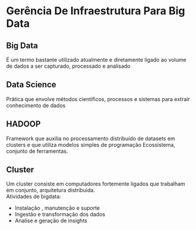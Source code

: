 # Gerência De Infraestrutura Para Big Data
## Big Data
É um termo bastante utilizado atualmente e diretamente ligado ao volume de dados a ser capturado, processado e analisado

## Data Science
Prática que envolve métodos científicos, processos e sistemas para extrair conhecimento de dados

## HADOOP
Framework que auxilia no processamento distribuído de datasets em clusters e que utiliza modelos simples de programação
Ecossistema, conjunto de ferramentas.

## Cluster
Um cluster consiste em computadores fortemente ligados que trabalham em conjunto, arquitetura distribuida.\
Atividades de bigdata:
- Instalação , manutenção e suporte
- Ingestão e transformação dos dados
- Analise e geração de insights

